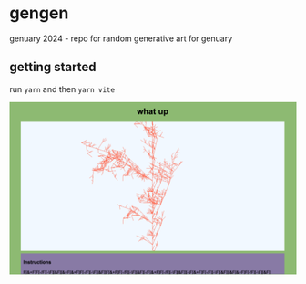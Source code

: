 # gengen

genuary 2024 - repo for random generative art for genuary

## getting started

run `yarn` and then `yarn vite`

![l-system in action](/src/img/lsys2.gif)
